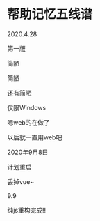 # 帮助记忆五线谱
2020.4.28

第一版

简陋

简陋

还有简陋

仅限Windows

嗯web的在做了

以后就一直用web吧



2020年9月8日

计划重启

丢掉vue~



9.9

纯js重构完成!!